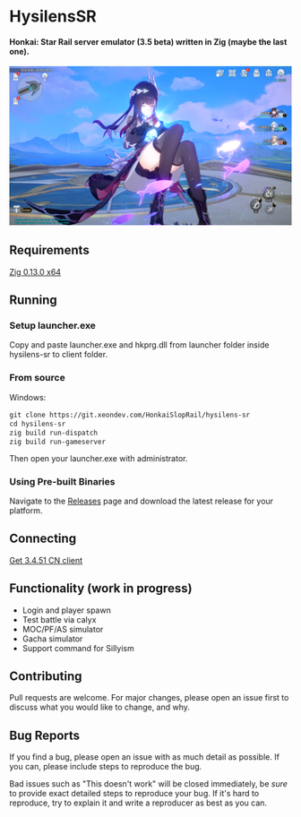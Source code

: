 # HysilensSR
#### Honkai: Star Rail server emulator (3.5 beta) written in Zig (maybe the last one).

![Screenshot](Screenshot.png)

## Requirements
[Zig 0.13.0 x64](https://ziglang.org/download/0.13.0/zig-windows-x86_64-0.13.0.zip)

## Running

### Setup launcher.exe

Copy and paste launcher.exe and hkprg.dll from launcher folder inside hysilens-sr to client folder.

### From source

Windows:
```
git clone https://git.xeondev.com/HonkaiSlopRail/hysilens-sr
cd hysilens-sr
zig build run-dispatch
zig build run-gameserver
```
Then open your launcher.exe with administrator.

### Using Pre-built Binaries
Navigate to the [Releases](https://git.xeondev.com/HonkaiSlopRail/hysilens-sr/releases)
page and download the latest release for your platform.

## Connecting
[Get 3.4.51 CN client](https://gofile.io/d/uqu6j1)

## Functionality (work in progress)
- Login and player spawn
- Test battle via calyx
- MOC/PF/AS simulator
- Gacha simulator 
- Support command for Sillyism

## Contributing

Pull requests are welcome. For major changes, please open an issue first to discuss
what you would like to change, and why.

## Bug Reports

If you find a bug, please open an issue with as much detail as possible. If you
can, please include steps to reproduce the bug.

Bad issues such as "This doesn't work" will be closed immediately, be _sure_ to
provide exact detailed steps to reproduce your bug. If it's hard to reproduce, try
to explain it and write a reproducer as best as you can.